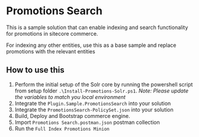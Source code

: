 # Promotions Search

This is a sample solution that can enable indexing and search functionality for promotions in sitecore commerce. 

For indexing any other entities, use this as a base sample and replace promotions with the relevant entities

## How to use this

1. Perform the initial setup of the Solr core by running the powershell script from setup folder `.\Install-Promotions-Solr.ps1`.
    *Note: Please update the variables to match you local environment*
1. Integrate the `Plugin.Sample.PromotionsSearch` into your solution
1. Integrate the `PromotionsSearch-PolicySet.json` into your solution
1. Build, Deploy and Bootstrap commerce engine.
1. Import `Promotions Search.postman.json` postman collection
1. Run the `Full Index Promotions Minion`
